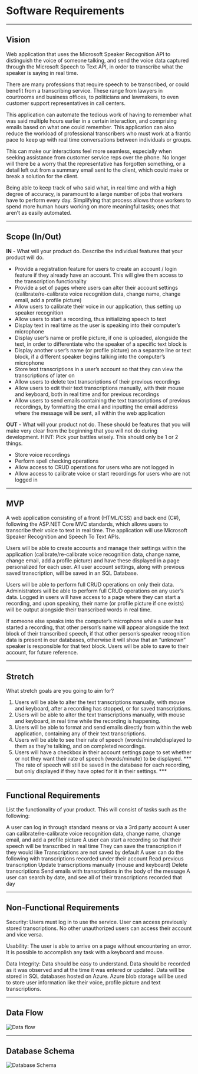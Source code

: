 # Software Requirements

---
## Vision
Web application that uses the Microsoft Speaker Recognition API to distinguish the voice of someone talking, and send the voice data captured through the Microsoft Speech to Text API, in order to transcribe what the speaker is saying in real time.

There are many professions that require speech to be transcribed, or could benefit from a transcribing service. These range from lawyers in courtrooms and business offices, to politicians and lawmakers, to even customer support representatives in call centers.

This application can automate the tedious work of having to remember what was said multiple hours earlier in a certain interaction, and comprising emails based on what one could remember. This application can also reduce the workload of professional transcribers who must work at a frantic pace to keep up with real time conversations between individuals or groups.

This can make our interactions feel more seamless, especially when seeking assistance from customer service reps over the phone. No longer will there be a worry that the representative has forgotten something, or a detail left out from a summary email sent to the client, which could make or break a solution for the client.

Being able to keep track of who said what, in real time and with a high degree of accuracy, is paramount to a large number of jobs that workers have to perform every day. Simplifying that process allows those workers to spend more human hours working on more meaningful tasks; ones that aren’t as easily automated.

---
## Scope (In/Out)
**IN** - What will your product do. Describe the individual features that your product will do.
 - Provide a registration feature for users to create an account / login feature if they already have an account. This will give them access to the transcription functionality
 - Provide a set of pages where users can alter their account settings (calibrate/re-calibrate voice recognition data, change name, change email, add a profile picture)
 - Allow users to calibrate their voice in our application, thus setting up speaker recognition
 - Allow users to start a recording, thus initializing speech to text
 - Display text in real time as the user is speaking into their computer’s microphone
 - Display user’s name or profile picture, if one is uploaded, alongside the text, in order to differentiate who the speaker of a specific text block is
 - Display another user’s name (or profile picture) on a separate line or text block, if a different speaker begins talking into the computer’s microphone
 - Store text transcriptions in a user’s account so that they can view the transcriptions of later on
 - Allow users to delete text transcriptions of their previous recordings
 - Allow users to edit their text transcriptions manually, with their mouse and keyboard, both in real time and for previous recordings
 - Allow users to send emails containing the text transcriptions of previous recordings, by formatting the email and inputting the email address where the message will be sent, all within the web application

**OUT** - What will your product not do. These should be features that you will make very clear from the beginning that you will not do during development. HINT: Pick your battles wisely. This should only be 1 or 2 things.
 - Store voice recordings
 - Perform spell checking operations
 - Allow access to CRUD operations for users who are not logged in
 - Allow access to calibrate voice or start recordings for users who are not logged in

---
## MVP
A web application consisting of a front (HTML/CSS) and back end (C#), following the ASP.NET Core MVC standards, which allows users to transcribe their voice to text in real time. The application will use Microsoft Speaker Recognition and Speech To Text APIs. 

Users will be able to create accounts and manage their settings within the application (calibrate/re-calibrate voice recognition data, change name, change email, add a profile picture) and have these displayed in a page personalized for each user. All user account settings, along with previous saved transcription, will be saved in an SQL Database. 

Users will be able to perform full CRUD operations on only their data. Administrators will be able to perform full CRUD operations on any user’s data. Logged in users will have access to a page where they can start a recording, and upon speaking, their name (or profile picture if one exists) will be output alongside their transcribed words in real time. 

If someone else speaks into the computer’s microphone while a user has started a recording, that other person’s name will appear alongside the text block of their transcribed speech, if that other person’s speaker recognition data is present in our databases, otherwise it will show that an “unknown” speaker is responsible for that text block. Users will be able to save to their account, for future reference.

---
## Stretch
What stretch goals are you going to aim for?
1. Users will be able to alter the text transcriptions manually, with mouse and keyboard, after a recording has stopped, or for saved transcriptions.
2. Users will be able to alter the text transcriptions manually, with mouse and keyboard, in real time while the recording is happening.
3. Users will be able to format and send emails directly from within the web application, containing any of their text transcriptions.
4. Users will be able to see their rate of speech (words/minute)displayed to them as they’re talking, and on completed recordings.
5. Users will have a checkbox in their account settings page to set whether or not they want their rate of speech (words/minute) to be displayed. *** The rate of speech will still be saved in the database for each recording, but only displayed if they have opted for it in their settings. ***

---
## Functional Requirements
List the functionality of your product. This will consist of tasks such as the following:

A user can log in through standard means or via a 3rd party account
A user can calibrate/re-calibrate voice recognition data, change name, change email, and add a profile picture
A user can start a recording so that their speech will be transcribed in real time
They can save the transcription if they would like
Transcriptions are not saved by default
A user can do the following with transcriptions recorded under their account
Read previous transcription
Update transcriptions manually (mouse and keyboard)
Delete transcriptions
Send emails with transcriptions in the body of the message
A user can search by date, and see all of their transcriptions recorded that day

---
## Non-Functional Requirements
Security: Users must log in to use the service.  User can access previously stored transcriptions.  No other unauthorized users can access their account and vice versa.

Usability: The user is able to arrive on a page without encountering an error. It is possible to accomplish any task with a keyboard and mouse. 

Data Integrity: Data should be easy to understand. Data should be recorded as it was observed and at the time it was entered or updated. Data will be stored in SQL databases hosted on Azure.  Azure blob storage will be used to store user information like their voice, profile picture and text transcriptions.

---
## Data Flow
![Data flow]()

---
## Database Schema
![Database Schema]()
